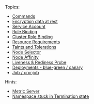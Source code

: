 
Topics:

- [Commands](docs/commands.md)
- [Encryption data at rest](docs/encription_data_at_rest.md)
- [Service Account](docs/service_account.md)
- [Role Binding](docs/role_binding.md)
- [Cluster Role Binding](docs/cluster_role_binding.md)
- [Resource Requirements](docs/resource_requirements.md)
- [Taints and Tolerations](docs/taint_tolerations.md)
- [Node Selector](docs/node_selector.md)
- [Node Affinity](docs/node_affinity.md)
- [Liveness & Rediness Probe](docs/liveness_rediness_probe.md)
- [Deployments - blue-green / canary](docs/blue_green_canary.md)
- [Job / cronjob ](docs/job_cronjob.md)

Hints:
- [Metric Server](docs/hints/metrics_server.md)
- [Namespace stuck in Termination state](docs/hints/Namesoace_stuck_in_termination_state.md)